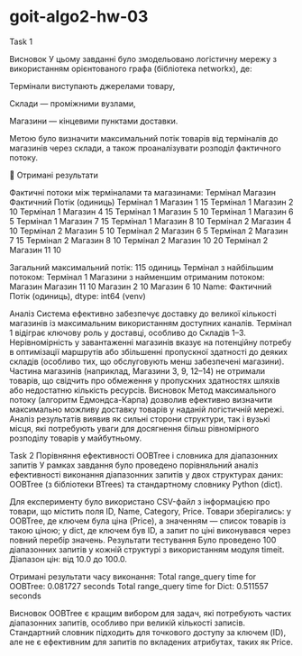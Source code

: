 # goit-algo2-hw-03
Task 1

Висновок
У цьому завданні було змодельовано логістичну мережу з використанням орієнтованого графа (бібліотека networkx), де:

Термінали виступають джерелами товару,

Склади — проміжними вузлами,

Магазини — кінцевими пунктами доставки.

Метою було визначити максимальний потік товарів від терміналів до магазинів через склади, а також проаналізувати розподіл фактичного потоку.


🔢 Отримані результати

Фактичні потоки між терміналами та магазинами:
  Термінал    Магазин  Фактичний Потік (одиниць)
Термінал 1  Магазин 1                         15
Термінал 1  Магазин 2                         10
Термінал 1  Магазин 4                         15
Термінал 1  Магазин 5                         10
Термінал 1  Магазин 6                          5
Термінал 1  Магазин 7                         15
Термінал 1  Магазин 8                         10
Термінал 2  Магазин 4                         10
Термінал 2  Магазин 5                         10
Термінал 2  Магазин 6                          5
Термінал 2  Магазин 7                         15
Термінал 2  Магазин 8                         10
Термінал 2 Магазин 10                         20
Термінал 2 Магазин 11                         10

Загальний максимальний потік: 115 одиниць
Термінал з найбільшим потоком: Термінал 1
Магазини з найменшим отриманим потоком:
Магазин
Магазин 11    10
Магазин 2     10
Магазин 6     10
Name: Фактичний Потік (одиниць), dtype: int64
(venv)

Аналіз
Система ефективно забезпечує доставку до великої кількості магазинів із максимальним використанням доступних каналів.
Термінал 1 відіграє ключову роль у доставці, особливо до Складів 1–3.
Нерівномірність у завантаженні магазинів вказує на потенційну потребу в оптимізації маршрутів або збільшенні пропускної здатності до деяких складів (особливо тих, що обслуговують менш забезпечені магазини).
Частина магазинів (наприклад, Магазини 3, 9, 12–14) не отримали товарів, що свідчить про обмеження у пропускних здатностях шляхів або недостатню кількість ресурсів.
Висновок
Метод максимального потоку (алгоритм Едмондса-Карпа) дозволив ефективно визначити максимально можливу доставку товарів у наданій логістичній мережі. Аналіз результатів виявив як сильні сторони структури, так і вузькі місця, які потребують уваги для досягнення більш рівномірного розподілу товарів у майбутньому.


Task 2
Порівняння ефективності OOBTree і словника для діапазонних запитів
У рамках завдання було проведено порівняльний аналіз ефективності виконання діапазонних запитів у двох структурах даних: OOBTree (з бібліотеки BTrees) та стандартному словнику Python (dict).

Для експерименту було використано CSV-файл з інформацією про товари, що містить поля ID, Name, Category, Price. Товари зберігались:
у OOBTree, де ключем була ціна (Price), а значенням — список товарів із такою ціною;
у dict, де ключем був ID, а запит по ціні виконувався через повний перебір значень.
Результати тестування
Було проведено 100 діапазонних запитів у кожній структурі з використанням модуля timeit. Діапазон цін: від 10.0 до 100.0.

Отримані результати часу виконання:
Total range_query time for OOBTree: 0.081727 seconds
Total range_query time for Dict: 0.511557 seconds

Висновок
OOBTree є кращим вибором для задач, які потребують частих діапазонних запитів, особливо при великій кількості записів. Стандартний словник підходить для точкового доступу за ключем (ID), але не є ефективним для запитів по вкладених атрибутах, таких як Price.